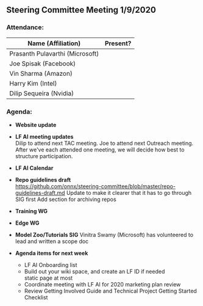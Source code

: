 ## Steering Committee Meeting 1/9/2020

### Attendance:

| Name (Affiliation) | Present? |
| ------------------------------- | --- |
| Prasanth Pulavarthi (Microsoft) |  |
| Joe Spisak (Facebook)           |  |
| Vin Sharma (Amazon)             |  | 
| Harry Kim (Intel)               |  |
| Dilip Sequeira (Nvidia)         |  |


### Agenda:

* **Website update**   

* **LF AI meeting updates**  
Dilip to attend next TAC meeting. Joe to attend next Outreach meeting. After we've each attended one meeting, we will decide how best to structure participation.

* **LF AI Calendar** 

* **Repo guidelines draft**  
https://github.com/onnx/steering-committee/blob/master/repo-guidelines-draft.md
Update to make it clearer that it has to go through SIG first
Add section for archiving repos

* **Training WG**

* **Edge WG**

* **Model Zoo/Tutorials SIG**
Vinitra Swamy (Microsoft) has volunteered to lead and written a scope doc

* **Agenda items for next week** 
  *  LF AI Onboarding list
    *	Build out your wiki space, and create an LF ID if needed  
      static page at most
    *	Coordinate meeting with LF AI for 2020 marketing plan review
    *	Review Getting Involved Guide and Technical Project Getting Started Checklist
